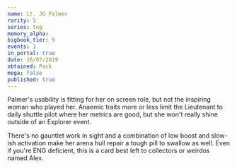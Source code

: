 ```yaml
---
name: Lt. JG Palmer
rarity: 5
series: tng
memory_alpha:
bigbook_tier: 9
events: 1
in_portal: true
date: 16/07/2019
obtained: Pack
mega: false
published: true
---
```


Palmer's usability is fitting for her on screen role, but not the inspiring woman who played her. Anaemic traits more or less limit the Lieutenant to daily shuttle pilot where her metrics are good, but she won't really shine outside of an Explorer event.

There's no gauntlet work in sight and a combination of low boost and slow-ish activation make her arena hull repair a tough pill to swallow as well. Even if you're ENG deficient, this is a card best left to collectors or weirdos named Alex.
